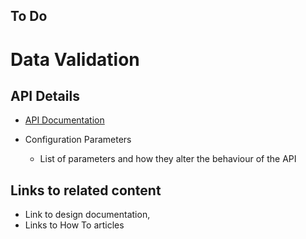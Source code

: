 ## To Do

# Data Validation

## API Details
 * [API Documentation](https://nayakrounak.gitbook.io/mosip-docs/v/1.2.0/modules/identity-services/id-authentication/IDA-API-Documentation.md)

* Configuration Parameters
    * List of parameters and how they alter the behaviour of the API

## Links to related content
* Link to design documentation,
* Links to How To articles
